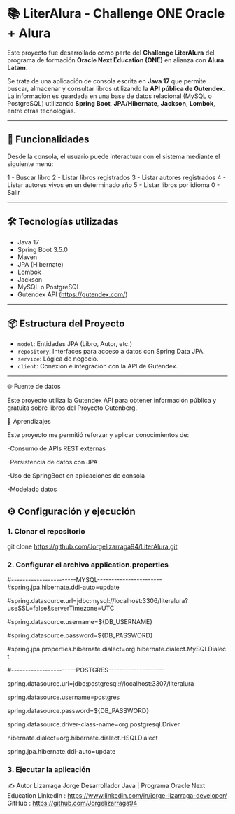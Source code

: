 # 📚 LiterAlura - Challenge ONE Oracle + Alura

Este proyecto fue desarrollado como parte del **Challenge LiterAlura** del programa de formación **Oracle Next Education (ONE)** en alianza con **Alura Latam**.

Se trata de una aplicación de consola escrita en **Java 17** que permite buscar, almacenar y consultar libros utilizando la **API pública de Gutendex**. La información es guardada en una base de datos relacional (MySQL o PostgreSQL) utilizando **Spring Boot**, **JPA/Hibernate**, **Jackson**, **Lombok**, entre otras tecnologías.

---

## 🚀 Funcionalidades

Desde la consola, el usuario puede interactuar con el sistema mediante el siguiente menú:

1 - Buscar libro
2 - Listar libros registrados
3 - Listar autores registrados
4 - Listar autores vivos en un determinado año
5 - Listar libros por idioma
0 - Salir

---

## 🛠️ Tecnologías utilizadas

- Java 17  
- Spring Boot 3.5.0  
- Maven  
- JPA (Hibernate)  
- Lombok  
- Jackson  
- MySQL o PostgreSQL  
- Gutendex API (https://gutendex.com/)

---

## 📦 Estructura del Proyecto

- `model`: Entidades JPA (Libro, Autor, etc.)
- `repository`: Interfaces para acceso a datos con Spring Data JPA.
- `service`: Lógica de negocio.
- `client`: Conexión e integración con la API de Gutendex.

---

🌐 Fuente de datos

Este proyecto utiliza la Gutendex API para obtener información pública y gratuita sobre libros del Proyecto Gutenberg.

🧠 Aprendizajes

Este proyecto me permitió reforzar y aplicar conocimientos de:

-Consumo de APIs REST externas

-Persistencia de datos con JPA

-Uso de SpringBoot en aplicaciones de consola

-Modelado datos


## ⚙️ Configuración y ejecución

### 1. Clonar el repositorio

git clone https://github.com/Jorgelizarraga94/LiterAlura.git

### 2. Configurar el archivo application.properties

#-----------------------MYSQL-----------------------
#spring.jpa.hibernate.ddl-auto=update

#spring.datasource.url=jdbc:mysql://localhost:3306/literalura?useSSL=false&serverTimezone=UTC

#spring.datasource.username=${DB_USERNAME}

#spring.datasource.password=${DB_PASSWORD}

#spring.jpa.properties.hibernate.dialect=org.hibernate.dialect.MySQLDialect

#-----------------------POSTGRES--------------------

spring.datasource.url=jdbc:postgresql://localhost:3307/literalura

spring.datasource.username=postgres

spring.datasource.password=${DB_PASSWORD}

spring.datasource.driver-class-name=org.postgresql.Driver

hibernate.dialect=org.hibernate.dialect.HSQLDialect

spring.jpa.hibernate.ddl-auto=update

### 3. Ejecutar la aplicación

✍️ Autor
Lizarraga Jorge
Desarrollador Java | Programa Oracle Next Education
LinkedIn : https://www.linkedin.com/in/jorge-lizarraga-developer/
GitHub : https://github.com/Jorgelizarraga94

